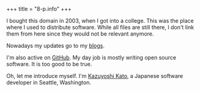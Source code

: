 +++
title = "8-p.info"
+++

I bought this domain in 2003, when I got into a college. This was the place where I used to distribute software. While all files are still there, I don't link them from here since they would not be relevant anymore.

Nowadays my updates go to my [blogs](https://blog.8-p.info/).

I'm also active on [GitHub](https://github.com/kzys/). My day job is mostly writing open source software. It is too good to be true.

Oh, let me introduce myself.
I'm <a class="h-card" href="/me/">Kazuyoshi Kato</a>, a Japanese software developer in Seattle, Washington.
